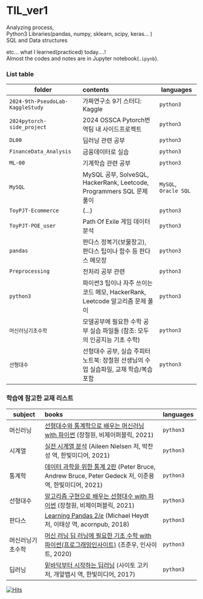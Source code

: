 # TIL_ver1
Analyzing process,  
Python3 Libraries(pandas, numpy, sklearn, scipy, keras... )  
SQL and Data structures

etc... what I learned(practiced) today....!  
Almost the codes and notes are in Jupyter notebook(`.ipynb`).

### List table
| folder | contents | languages |
|---|:---|---|
| `2024-9th-PseudoLab-KaggleStudy` | 가짜연구소 9기 스터디: Kaggle | `python3` |
| `2024pytorch-side_project` | 2024 OSSCA Pytorch번역팀 내 사이드프로젝트 | `python3` |
| `DL00` | 딥러닝 관련 공부 | `python3` |
| `FinanceData_Analysis` | 금융데이터로 실습 | `python3` |
| `ML-00` | 기계학습 관련 공부 | `python3` |
| `MySQL` |  MySQL 공부, SolveSQL, HackerRank, Leetcode, Programmers SQL 문제 풀이 | `MySQL`, `Oracle SQL` |
| `ToyPJT-Ecommerce` | (...) | `python3` |
| `ToyPJT-POE_user` | Path Of Exile 게임 데이터 분석 | `python3` |
| `pandas` | 판다스 정복기(보물창고), 판다스 팁이나 함수 등 판다스 메모장 | `python3` |
| `Preprocessing` | 전처리 공부 관련 | `python3` |
| `python3` | 파이썬3 팁이나 자주 쓰이는 코드 메모, HackerRank, Leetcode 알고리즘 문제 풀이 | `python3` |
| `머신러닝기초수학` | 모델공부에 필요한 수학 공부 실습 파일들 (참조: 모두의 인공지능 기초 수학) | `python3` |
| `선형대수` | 선형대수 공부, 실습 주피터노트북: 장철원 선생님의 수업 실습파일, 교재 학습/복습 포함 | `python3` |


### 학습에 참고한 교재 리스트
| subject | books | languages |
|---|:---|---|
| 머신러닝 | [선형대수와 통계학으로 배우는 머신러닝 with 파이썬](http://www.kyobobook.co.kr/product/detailViewKor.laf?mallGb=KOR&ejkGb=KOR&barcode=9791165920395&orderClick=SPY) (장철원, 비제이퍼블릭, 2021) | `python3` |
| 시계열 |  [실전 시계열 분석](http://www.kyobobook.co.kr/product/detailViewKor.laf?ejkGb=KOR&mallGb=KOR&barcode=9791162244081&orderClick=LEA&Kc=) (Aileen Nielsen 저, 박찬성 역, 한빛미디어, 2021) | `python3` |
| 통계학 |  [데이터 과학을 위한 통계 2판](http://www.kyobobook.co.kr/product/detailViewKor.laf?mallGb=KOR&ejkGb=KOR&barcode=9791162244180&orderClick=JAj) (Peter Bruce, Andrew Bruce, Peter Gedeck 저, 이준용 역, 한빛미디어, 2021) | `python3` |
| 선형대수 |  [알고리즘 구현으로 배우는 선형대수 with 파이썬](http://www.kyobobook.co.kr/product/detailViewKor.laf?ejkGb=KOR&mallGb=KOR&barcode=9791165921125&orderClick=LOA&Kc=) (장철원, 비제이퍼블릭, 2021) | `python3` |
| 판다스 | [Learning Pandas $2/e$](https://product.kyobobook.co.kr/detail/S000035189527) (Michael Heydt 저, 이태상 역, acornpub, 2018) | `python3` |
| 머신러닝기초수학 | [머신 러닝 딥 러닝에 필요한 기초 수학 with 파이썬(프로그래밍인사이트)](http://www.kyobobook.co.kr/product/detailViewKor.laf?ejkGb=KOR&mallGb=KOR&barcode=9788966262854&orderClick=LEa&Kc=) (조준우, 인사이트, 2020) | `python3` |
| 딥러닝 | [밑바닥부터 시작하는 딥러닝](http://www.kyobobook.co.kr/product/detailViewKor.laf?ejkGb=KOR&mallGb=KOR&barcode=9788968484636&orderClick=LEA&Kc=) (사이토 고키 저, 개앞맵시 역, 한빛미디어, 2017) | `python3` |


[![Hits](https://hits.seeyoufarm.com/api/count/incr/badge.svg?url=https%3A%2F%2Fgithub.com%2FAngela-Park-JE%2FTIL_ver1&count_bg=%232A7849&title_bg=%231D1C1C&icon=ulule.svg&icon_color=%23E7E7E7&title=hits&edge_flat=false)](https://hits.seeyoufarm.com)


